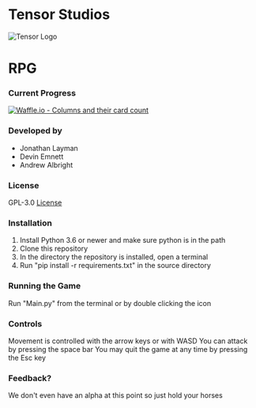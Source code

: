 # Tensor Studios
![Tensor Logo](https://upload.wikimedia.org/wikipedia/commons/thumb/4/45/Components_stress_tensor.svg/340px-Components_stress_tensor.svg.png)

# RPG

### Current Progress
[![Waffle.io - Columns and their card count](https://badge.waffle.io/TensorStudios/RPG.svg?columns=all)](https://waffle.io/TensorStudios/RPG)

### Developed by
- Jonathan Layman
- Devin Emnett
- Andrew Albright

### License
GPL-3.0
[License](https://github.com/TensorStudios/RPG/blob/master/LICENSE)

### Installation 
1. Install Python 3.6 or newer and make sure python is in the path
2. Clone this repository
3. In the directory the repository is installed, open a terminal
4. Run "pip install -r requirements.txt" in the source directory

### Running the Game 
Run "Main.py" from the terminal or by double clicking the icon

### Controls
Movement is controlled with the arrow keys or with WASD
You can attack by pressing the space bar
You may quit the game at any time by pressing the Esc key

### Feedback?
We don't even have an alpha at this point so just hold your horses
